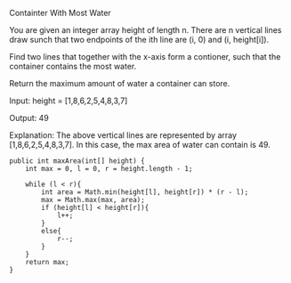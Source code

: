 Containter With Most Water

You are given an integer array height of length n. There are n vertical lines draw sunch that two endpoints of the ith line are (i, 0) and (i, height[i]).

Find two lines that together with the x-axis form a contioner, such that the container contains the most water.

Return the maximum amount of water a container can store.

Input: height = [1,8,6,2,5,4,8,3,7]

Output: 49

Explanation: The above vertical lines are represented by array [1,8,6,2,5,4,8,3,7]. In this case, the max area of water can contain is 49.


    public int maxArea(int[] height) {
        int max = 0, l = 0, r = height.length - 1;
        
        while (l < r){
            int area = Math.min(height[l], height[r]) * (r - l);
            max = Math.max(max, area);
            if (height[l] < height[r]){
                l++;
            }
            else{
                r--;
            }
        }
        return max;
    }
